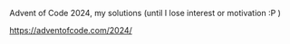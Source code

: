 Advent of Code 2024, my solutions (until I lose interest or motivation :P )

https://adventofcode.com/2024/